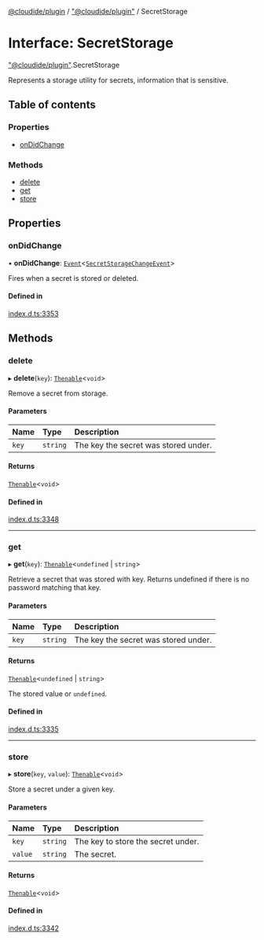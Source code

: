 [@cloudide/plugin](../README.md) / ["@cloudide/plugin"](../modules/_cloudide_plugin_.md) / SecretStorage

# Interface: SecretStorage

["@cloudide/plugin"](../modules/_cloudide_plugin_.md).SecretStorage

Represents a storage utility for secrets, information that is
sensitive.

## Table of contents

### Properties

- [onDidChange](cloudide_plugin_.SecretStorage.md#ondidchange)

### Methods

- [delete](cloudide_plugin_.SecretStorage.md#delete)
- [get](cloudide_plugin_.SecretStorage.md#get)
- [store](cloudide_plugin_.SecretStorage.md#store)

## Properties

### onDidChange

• **onDidChange**: [`Event`](cloudide_plugin_.Event.md)<[`SecretStorageChangeEvent`](cloudide_plugin_.SecretStorageChangeEvent.md)\>

Fires when a secret is stored or deleted.

#### Defined in

[index.d.ts:3353](https://github.com/shuyaqian/cloudide-plugin-api/blob/26b31b9/index.d.ts#L3353)

## Methods

### delete

▸ **delete**(`key`): [`Thenable`](Thenable.md)<`void`\>

Remove a secret from storage.

#### Parameters

| Name | Type | Description |
| :------ | :------ | :------ |
| `key` | `string` | The key the secret was stored under. |

#### Returns

[`Thenable`](Thenable.md)<`void`\>

#### Defined in

[index.d.ts:3348](https://github.com/shuyaqian/cloudide-plugin-api/blob/26b31b9/index.d.ts#L3348)

___

### get

▸ **get**(`key`): [`Thenable`](Thenable.md)<`undefined` \| `string`\>

Retrieve a secret that was stored with key. Returns undefined if there
is no password matching that key.

#### Parameters

| Name | Type | Description |
| :------ | :------ | :------ |
| `key` | `string` | The key the secret was stored under. |

#### Returns

[`Thenable`](Thenable.md)<`undefined` \| `string`\>

The stored value or `undefined`.

#### Defined in

[index.d.ts:3335](https://github.com/shuyaqian/cloudide-plugin-api/blob/26b31b9/index.d.ts#L3335)

___

### store

▸ **store**(`key`, `value`): [`Thenable`](Thenable.md)<`void`\>

Store a secret under a given key.

#### Parameters

| Name | Type | Description |
| :------ | :------ | :------ |
| `key` | `string` | The key to store the secret under. |
| `value` | `string` | The secret. |

#### Returns

[`Thenable`](Thenable.md)<`void`\>

#### Defined in

[index.d.ts:3342](https://github.com/shuyaqian/cloudide-plugin-api/blob/26b31b9/index.d.ts#L3342)
